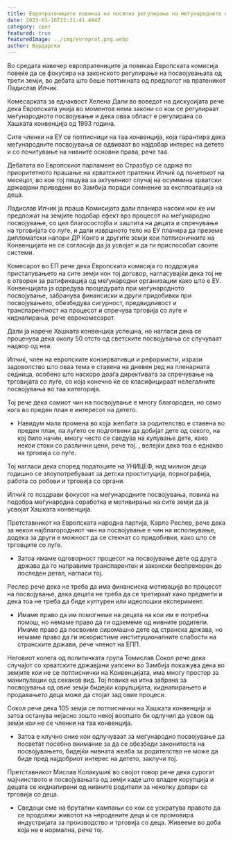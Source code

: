 ```yaml
---
title: Европратениците повикаа на посилно регулирање на меѓународните посвојувања
date: 2023-03-16T22:31:41.444Z
category: свет
featured: true
featuredImage: ../img/evroprat.png.webp
author: Вардарски
---
```


Во средата навечер европратениците ја повикаа Европската комисија повеќе да се фокусира на законското регулирање на посвојувањата од трети земји, во дебата што беше поттикната од предлогот на пратеникот Ладислав Илчиќ.

Комесарката за еднаквост Хелена Дали во воведот на дискусијата рече дека Европската унија во моментов нема закони со кои се регулираат меѓународното посвојување и дека оваа област е регулирана со Хашката конвенција од 1993 година.

Сите членки на ЕУ се потписници на таа конвенција, која гарантира дека меѓународните посвојувања се одвиваат во најдобар интерес на детето и со почитување на нивните основни права, рече таа.

Дебатата во Европскиот парламент во Стразбур се одржа по приоритетното прашање на хрватскиот пратеник Илчиќ од почетокот на месецот, во кое тој пишува за актуелниот случај на осуммина хрватски државјани приведени во Замбија поради сомнение за експлоатација на деца.

Ладислав Илчиќ ја праша Комисијата дали планира насоки кои ќе им предложат на земјите подобар ефект врз процесот на меѓународно посвојување, со цел благосостојба и заштита на децата и спречување на трговијата со луѓе, и дали извршното тело на ЕУ планира да преземе дипломатски напори ДР Конго и другите земји кои потписничките на Конвенцијата не се согласија да ја усвојат и да ги приспособат своите системи.

Комесарот во ЕП рече дека Европската комисија го поддржува пристапувањето на сите земји кон тој договор, нагласувајќи дека тој не е отворен за ратификација од меѓународни организации како што е ЕУ. Конвенцијата ја одредува процедурата при меѓународното посвојување, забранува финансиски и други придобивки при посвојувањето, обезбедува сигурност, предвидливост и транспарентност на процесот и спречува трговија со луѓе и киднапирања, рече еврокомесарот.

Дали ја нарече Хашката конвенција успешна, но нагласи дека се проценува дека околу 50 отсто од светските посвојувања се случуваат надвор од неа.

Илчиќ, член на европските конзервативци и реформисти, изрази задоволство што оваа тема е ставена на дневен ред на пленарната седница, особено што наскоро доаѓа директивата за спречување на трговијата со луѓе, со која конечно ќе се класифицираат нелегалните посвојувања во таа категорија.

Тој рече дека самиот чин на посвојување е многу благороден, но само кога во преден план е интересот на детето.

- Навидум мала промена во која желбата за родителство е ставена во преден план, па луѓето се подготвени да добијат дете од секого, на кој било начин, многу често се сведува на купување дете, како некои стоки со различни цени, рече тој. , велејќи дека тоа е еднакво на трговија со луѓе.

Тој нагласи дека според податоците на УНИЦЕФ, над милион деца годишно се злоупотребуваат за детска проституција, порнографија, работа со робови и трговија со органи.

Илчиќ го поздрави фокусот на меѓународните посвојувања, повика на подобра меѓународна соработка и мотивирање на сите земји да ја усвојат Хашката конвенција.

Претставникот на Европската народна партија, Карло Реслер, рече дека за некои најблагородниот чин на посвојување е чин на исполнување, додека за други е можност да се стекнат со придобивки, како што се трговците со луѓе.

- Затоа имаме одговорност процесот на посвојување дете од друга држава да го направиме транспарентен и законски беспрекорен до последен детал, нагласи тој.

Реслер рече дека не треба да има финансиска мотивација во процесот на посвојување, дека децата не треба да се третираат како предмети и дека тоа не треба да биде културен или идеолошки експеримент.

- Имаме право да им помогнеме на децата на кои им е потребна помош, но немаме право да ги одземеме од нивните родители. Имаме право да посвоиме сиромашно дете од странска држава, но немаме право да ги искористиме институционалните слабости на странските држави, рече членот на ЕПП.

Неговиот колега од политичката група Томислав Сокол рече дека случајот со хрватските државјани уапсени во Замбија покажува дека во земјите кои не се потписнички на Конвенцијата, има многу простор за манипулации од секаков вид. Тој повика на итна забрана за посвојувања од овие земји бидејќи корупцијата, киднапирањето и продавањето деца може да стојат зад овие процеси.

Сокол рече дека 105 земји се потписнички на Хашката конвенција и затоа останува нејасно зошто некој воопшто би одлучил да усвои од земји кои не се членки на таа конвенција.

- Затоа е клучно оние кои одлучуваат за меѓународно посвојување да посветат посебно внимание за да се обезбеди законитоста на посвојувањето, бидејќи нивната желба за родителство не може да биде пред најдобриот интерес на детето, заклучи тој.

Претставникот Мислав Колакушиќ во својот говор рече дека сурогат мајчинството и посвојувањата од земји каде што владее корупција и децата се киднапирани од нивните родители за неколку долари се трговија со деца.

- Сведоци сме на брутални кампањи со кои се ускратува правото да се продолжи животот на неродените деца и се промовира индустријата за производство и трговија со деца. Живееме во доба која не е нормална, рече тој.
